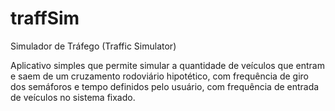 # traffSim
Simulador de Tráfego (Traffic Simulator)

Aplicativo simples que permite simular a quantidade de veículos que entram e saem de um cruzamento rodoviário hipotético, com frequência de giro dos semáforos e tempo definidos pelo usuário, com frequência de entrada de veículos no sistema fixado.
